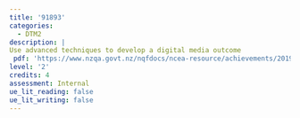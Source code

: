 ```yaml
---
title: '91893'
categories:
  - DTM2
description: |
Use advanced techniques to develop a digital media outcome
 pdf: 'https://www.nzqa.govt.nz/nqfdocs/ncea-resource/achievements/2019/as91893.pdf'
level: '2'
credits: 4
assessment: Internal
ue_lit_reading: false
ue_lit_writing: false
---
```


